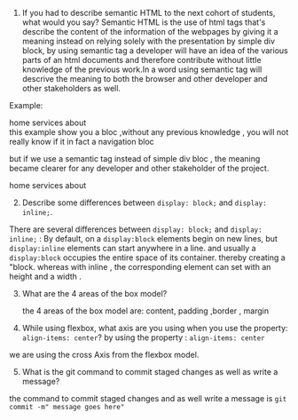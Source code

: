 1. If you had to describe semantic HTML to the next cohort of students, what would you say?
Semantic HTML is the use of html tags that's describe the content of the information of the webpages by giving it a meaning instead on relying solely with the presentation by simple div block, by using semantic tag a developer will have an idea of the various parts of an html documents  and therefore contribute without little knowledge of the previous work.In a word using semantic tag will descrive the meaning to both the browser and other developer and other stakeholders as well.

Example:

<div>
   <a hrerf="#">home</a>
   <a hrerf="#">services</a>
   <a hrerf="#">about</a>
</div>
this example show you a bloc ,without any previous knowledge ,  you will not really know if it in fact a navigation bloc 

but if we use a semantic tag instead of simple div bloc , the meaning became clearer for any developer and other stakeholder of the project.
<nav>
   <a hrerf="#">home</a>
   <a hrerf="#">services</a>
   <a hrerf="#">about</a>
</nav>


2. Describe some differences between ```display: block;``` and ```display: inline;```.

There are several differences between ```display: block;``` and ```display: inline;``` :
By default, on a ```display:block``` elements begin on new lines, but ```display:inline``` elements can start anywhere in a line.
and usually a ```display:block``` occupies the entire space of its container. thereby creating a "block. whereas with inline , the corresponding element can set with an height and a width .

3. What are the 4 areas of the box model?

   the  4 areas of the box model are:
   content, padding ,border , margin

4. While using flexbox, what axis are you using when you use the property: ```align-items: center```?
by using the property : ```align-items: center```

we are using the cross Axis from the flexbox model.

5. What is the git command to commit staged changes as well as write a message? 

the command to commit staged changes and as well write a message is ```git commit -m" message goes here"```